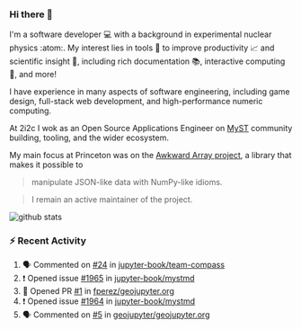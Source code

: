 ### Hi there 👋 

I'm a software developer 💻 with a background in experimental nuclear physics :atom:. My interest lies in tools :wrench: to improve productivity :chart_with_upwards_trend: and scientific insight :telescope:, including rich documentation 📚, interactive computing 🧮, and more! 

I have experience in many aspects of software engineering, including game design, full-stack web development, and high-performance numeric computing. 

At 2i2c I wok as an Open Source Applications Engineer on [MyST](https://github.com/jupyter-book/mystmd) community building, tooling, and the wider ecosystem. 

My main focus at Princeton was on the [Awkward Array project](awkward-array.org/), a library that makes it possible to 
> manipulate JSON-like data with NumPy-like idioms.

> I remain an active maintainer of the project. 

![github stats](https://github-readme-stats.vercel.app/api?username=agoose77&show_icons=true&hide_rank=true&hide_title=true&bg_color=30,e76445,904e95&text_color=efe3ec&icon_color=efe3ec)
<!--
**agoose77/agoose77** is a ✨ _special_ ✨ repository because its `README.md` (this file) appears on your GitHub profile.

Here are some ideas to get you started:

- 🔭 I’m currently working on ...
- 🌱 I’m currently learning ...
- 👯 I’m looking to collaborate on ...
- 🤔 I’m looking for help with ...
- 💬 Ask me about ...
- 📫 How to reach me: ...
- 😄 Pronouns: ...
- ⚡ Fun fact: ...
-->

### :zap: Recent Activity

<!--START_SECTION:activity-->
1. 🗣 Commented on [#24](https://github.com/jupyter-book/team-compass/issues/24#issuecomment-2801158992) in [jupyter-book/team-compass](https://github.com/jupyter-book/team-compass)
2. ❗ Opened issue [#1965](https://github.com/jupyter-book/mystmd/issues/1965) in [jupyter-book/mystmd](https://github.com/jupyter-book/mystmd)
3. 💪 Opened PR [#1](https://github.com/fperez/geojupyter.org/pull/1) in [fperez/geojupyter.org](https://github.com/fperez/geojupyter.org)
4. ❗ Opened issue [#1964](https://github.com/jupyter-book/mystmd/issues/1964) in [jupyter-book/mystmd](https://github.com/jupyter-book/mystmd)
5. 🗣 Commented on [#5](https://github.com/geojupyter/geojupyter.org/issues/5#issuecomment-2800059034) in [geojupyter/geojupyter.org](https://github.com/geojupyter/geojupyter.org)
<!--END_SECTION:activity-->
